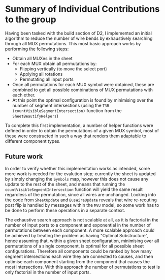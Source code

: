 # Summary of Individual Contributions to the group

Having been tasked with the build section of D2, I implemented an initial algorithm to reduce the number of wire bends by exhaustively searching through all MUX permutations. This most basic approach works by performing the following steps:

- Obtain all MUXes in the sheet
- For each MUX obtain all permutations by:
  - Flipping vertically (to move the select port)
  - Applying all rotations
  - Permutating all input ports
- Once all permutations for each MUX symbol were obtained, these are combined to get all possible combinations of MUX permutations with each other.
- At this point the optimal configuration is found by minimising over the number of segment intersections (using the `T3R (countVisibleSegmentIntersection)` function from the `SheetBeautifyHelpers`)


To complete this first implementation, a number of helper functions were defined in order to obtain the permutations of a given MUX symbol, most of these were constructed in such a way that renders them adaptable to different component types.

## Future work

In order to verify whether this implementation works as intended, some more work is needed for the evalution step; currently the sheet is updated by simply changing the `Symbols` map, however this does not cause any update to the rest of the sheet, and means that running the `countVisibleSegmentIntersection` function will yield the same result regardless of the permutation, since all wires are unchanged. Looking into the code from `SheetUpdate` and `BusWireUpdate` reveals that wire re-reouting post flip is handled by messages within the `MVU` model, so some work has to be done to perform these operations in a separate context.

The exhaustive search approach is not scalable at all, as it is factorial in the number of input ports to a component and exponential in the number of permutations between each component. A more scalable approach could be achieved by treating the problem as having "Optimal Substructure", hence assuming that, within a given sheet configuration, minimising over all permutations of a single component, is optimal for all possible sheet configurations. Therefore all components could be ranked by how many segment intersections each wire they are connected to causes, and then optimise each component starting from the component that causes the most intersections. With this approach the number of permutations to test is only factorial in the number of input ports.